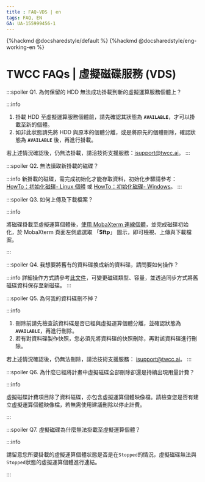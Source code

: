 ```yaml
---
title : FAQ-VDS | en
tags: FAQ, EN
GA: UA-155999456-1
---
```


{%hackmd @docsharedstyle/default %}
{%hackmd @docsharedstyle/eng-working-en %}

# TWCC FAQs | 虛擬磁碟服務 (VDS)

:::spoiler Q1. 為何保留的 HDD 無法成功掛載到新的虛擬運算服務個體上？

:::info

1. 掛載 HDD 至虛擬運算服務個體前，請先確認其狀態為 **`AVAILABLE`**，才可以掛載至新的個體。
2. 如非此狀態請先將 HDD 與原本的個體分離，或是將原先的個體刪除，確認狀態為 **`AVAILABLE`** 後，再進行掛載。

若上述情況確認後，仍無法掛載，請洽技術支援服務：isupport@twcc.ai。
:::

:::spoiler Q2. 無法讀取新掛載的磁碟？

:::info
新掛載的磁碟，需完成初始化才能存取資料，初始化步驟請參考：
[<ins>HowTo：初始化磁碟- Linux 個體</ins>](https://www.twcc.ai/doc?page=howto-bss-init-vol-linux) 或 [<ins>HowTo：初始化磁碟- Windows</ins>](https://www.twcc.ai/doc?page=howto-bss-init-vol-windows)。
:::

:::spoiler Q3. 如何上傳及下載檔案？

:::info

將磁碟掛載至虛擬運算個體後，[<ins>使用 MobaXterm 連線個體</ins>](https://man.twcc.ai/@twccdocs/doc-vcs-main-zh/https%3A%2F%2Fman.twcc.ai%2F%40twccdocs%2Fvcs-guide-connect-to-linux-from-windows-zh)，並完成磁碟初始化，於 MobaXterm 頁面左側處選取 「**Sftp**」 圖示，即可檢視、上傳與下載檔案。

:::

:::spoiler Q4. 我想要將舊有的資料碟換成新的資料碟，請問要如何操作？

:::info
詳細操作方式請參考[<ins>此文件</ins>](https://man.twcc.ai/@twccdocs/doc-vcs-main-zh/https%3A%2F%2Fman.twcc.ai%2F%40twccdocs%2Fhowto-bss-replace-data-vol-zh)，可變更磁碟類型、容量，並透過同步方式將舊磁碟資料保存至新磁碟。
:::

:::spoiler Q5. 為何我的資料碟刪不掉？

:::info
1. 刪除前請先檢查該資料碟是否已經與虛擬運算個體分離，並確認狀態為 **`AVAILABLE`**，再進行刪除。
2. 若有對資料碟製作快照，您必須先將資料碟的快照刪除，再對該資料碟進行刪除。

若上述情況確認後，仍無法刪除，請洽技術支援服務： isupport@twcc.ai。
:::

:::spoiler Q6. 為什麼已經將計畫中虛擬磁碟全部刪除卻還是持續出現用量計費？

:::info

虛擬磁碟計費項目除了資料磁碟，亦包含虛擬運算個體映像檔。請檢查您是否有建立虛擬運算個體映像檔，若無需使用建議刪除以停止計費。

:::

:::spoiler Q7. 虛擬磁碟為什麼無法掛載至虛擬運算個體？

:::info

請留意您所要掛載的虛擬運算個體狀態是否是在```Stopped```的情況，虛擬磁碟無法與```Stopped```狀態的虛擬運算個體進行連結。

:::
